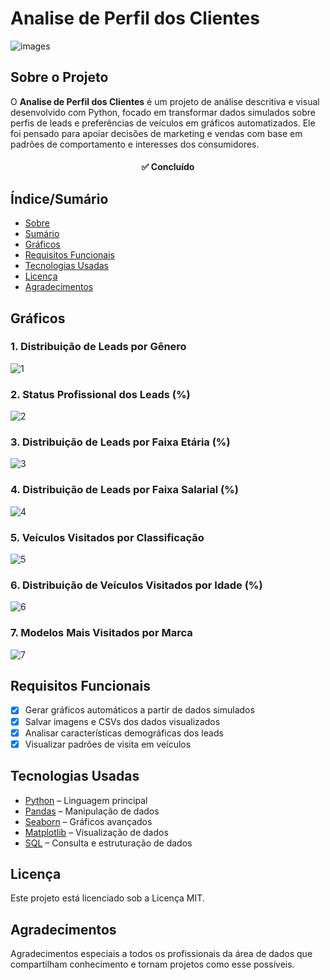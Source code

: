 
# Analise de Perfil dos Clientes
![images](https://github.com/user-attachments/assets/4af5fe67-b62b-471e-9a4b-02e82f541f9c)


## Sobre o Projeto

O **Analise de Perfil dos Clientes** é um projeto de análise descritiva e visual desenvolvido com Python, focado em transformar dados simulados sobre perfis de leads e preferências de veículos em gráficos automatizados. Ele foi pensado para apoiar decisões de marketing e vendas com base em padrões de comportamento e interesses dos consumidores.

<h4 align="center"> 
	✅ Concluído
</h4>

## Índice/Sumário

* [Sobre](#sobre-o-projeto)
* [Sumário](#índice/sumário)
* [Gráficos](#gráficos)
* [Requisitos Funcionais](#requisitos-funcionais)
* [Tecnologias Usadas](#tecnologias-usadas)
* [Licença](#licença)
* [Agradecimentos](#agradecimentos)

## Gráficos

### 1. Distribuição de Leads por Gênero  
![1](https://github.com/user-attachments/assets/90738d4e-ba5d-4ec7-8b98-42455a899197)

### 2. Status Profissional dos Leads (%)  
![2](https://github.com/user-attachments/assets/3c5f7435-c060-411b-a721-a425315403f6)

### 3. Distribuição de Leads por Faixa Etária (%)  
![3](https://github.com/user-attachments/assets/2fa074c8-d2b9-4313-aa2e-de9f1984768e)

### 4. Distribuição de Leads por Faixa Salarial (%)  
![4](https://github.com/user-attachments/assets/8e58a530-e1fa-4fa9-ba5b-9838adf4c10e)

### 5. Veículos Visitados por Classificação  
![5](https://github.com/user-attachments/assets/527d374b-224d-4b52-b8e9-d378d3ce7a8d)

### 6. Distribuição de Veículos Visitados por Idade (%)  
![6](https://github.com/user-attachments/assets/af8ae4a1-9e52-4757-a91b-400e7895509b)

### 7. Modelos Mais Visitados por Marca  
![7](https://github.com/user-attachments/assets/513dcaf1-ee6b-4060-a6cf-97bc3d1c1589)

## Requisitos Funcionais 

- [x] Gerar gráficos automáticos a partir de dados simulados
- [x] Salvar imagens e CSVs dos dados visualizados
- [x] Analisar características demográficas dos leads
- [x] Visualizar padrões de visita em veículos

## Tecnologias Usadas

- [Python](https://www.python.org/) – Linguagem principal
- [Pandas](https://pandas.pydata.org/) – Manipulação de dados
- [Seaborn](https://seaborn.pydata.org/) – Gráficos avançados
- [Matplotlib](https://matplotlib.org/) – Visualização de dados
- [SQL](https://www.sql.org/) – Consulta e estruturação de dados

## Licença

Este projeto está licenciado sob a Licença MIT.

## Agradecimentos

Agradecimentos especiais a todos os profissionais da área de dados que compartilham conhecimento e tornam projetos como esse possíveis. 
